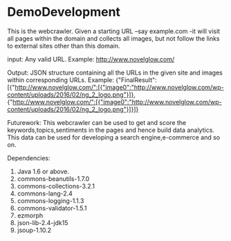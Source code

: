 # DemoDevelopment
This is the webcrawler. 
Given a starting URL –say example.com -it will visit all pages within the domain and collects all images,
but not follow the links to external sites other than  this domain.

input:
Any valid URL.
Example: http://www.novelglow.com/

Output:
JSON structure containing all the URLs in the given site and images within corresponding URLs.
Example: {"FinalResult":[{"http://www.novelglow.com/":[{"image0":"http://www.novelglow.com/wp-content/uploads/2016/02/ng_2_logo.png"}]},
{"http://www.novelglow.com/":[{"image0":"http://www.novelglow.com/wp-content/uploads/2016/02/ng_2_logo.png"}]}]}

Futurework:
This webcrawler can be used to get and score the keywords,topics,sentiments in the pages and hence build data analytics.
This data can be used for developing a search engine,e-commerce and so on.

Dependencies:
1. Java 1.6 or above.
2. commons-beanutils-1.7.0
3. commons-collections-3.2.1
4. commons-lang-2.4
5. commons-logging-1.1.3
6. commons-validator-1.5.1
7. ezmorph
8. json-lib-2.4-jdk15
9. jsoup-1.10.2
